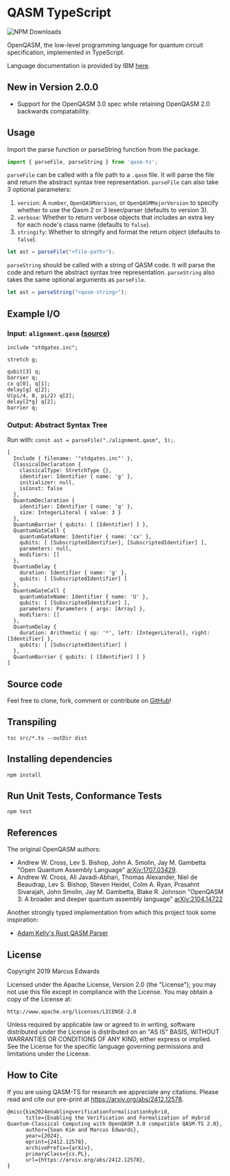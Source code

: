 # QASM TypeScript

![NPM Downloads](https://img.shields.io/npm/dy/qasm-ts)


OpenQASM, the low-level programming language for quantum circuit specification, implemented in TypeScript.

Language documentation is provided by IBM [here](https://github.com/Qiskit/openqasm/blob/master/spec/qasm2.rst).

## New in Version 2.0.0

- Support for the OpenQASM 3.0 spec while retaining OpenQASM 2.0 backwards compatability.

## Usage

Import the parse function or parseString function from the package.

```ts
import { parseFile, parseString } from 'qasm-ts';
```

`parseFile` can be called with a file path to a `.qasm` file. It will parse the file and return the abstract syntax tree representation. `parseFile` can also take 3 optional parameters: 
1. `version`: A `number`, `OpenQASMVersion`, or `OpenQASMMajorVersion` to specify whether to use the Qasm 2 or 3 lexer/parser (defaults to version 3).
2. `verbose`: Whether to return verbose objects that includes an extra key for each node's class name (defaults to `false`).
3. `stringify`: Whether to stringify and format the return object (defaults to `false`).

```ts
let ast = parseFile("<file-path>");
```

`parseString` should be called with a string of QASM code. It will parse the code and return the abstract syntax tree representation. `parseString` also takes the same optional arguments as `parseFile`.

```ts
let ast = parseString("<qasm-string>");
```

## Example I/O

### Input: `alignment.qasm` ([source](https://github.com/openqasm/openqasm/blob/main/examples/alignment.qasm))

```
include "stdgates.inc";

stretch g;

qubit[3] q;
barrier q;
cx q[0], q[1];
delay[g] q[2];
U(pi/4, 0, pi/2) q[2];
delay[2*g] q[2];
barrier q;

```

### Output: Abstract Syntax Tree

Run with: `const ast = parseFile("./alignment.qasm", 3);`.

```
[
  Include { filename: '"stdgates.inc"' },
  ClassicalDeclaration {
    classicalType: StretchType {},
    identifier: Identifier { name: 'g' },
    initializer: null,
    isConst: false
  },
  QuantumDeclaration {
    identifier: Identifier { name: 'q' },
    size: IntegerLiteral { value: 3 }
  },
  QuantumBarrier { qubits: [ [Identifier] ] },
  QuantumGateCall {
    quantumGateName: Identifier { name: 'cx' },
    qubits: [ [SubscriptedIdentifier], [SubscriptedIdentifier] ],
    parameters: null,
    modifiers: []
  },
  QuantumDelay {
    duration: Identifier { name: 'g' },
    qubits: [ [SubscriptedIdentifier] ]
  },
  QuantumGateCall {
    quantumGateName: Identifier { name: 'U' },
    qubits: [ [SubscriptedIdentifier] ],
    parameters: Parameters { args: [Array] },
    modifiers: []
  },
  QuantumDelay {
    duration: Arithmetic { op: '*', left: [IntegerLiteral], right: [Identifier] },
    qubits: [ [SubscriptedIdentifier] ]
  },
  QuantumBarrier { qubits: [ [Identifier] ] }
]
```

## Source code

Feel free to clone, fork, comment or contribute on [GitHub](https://github.com/comp-phys-marc/qasm-ts)!

## Transpiling

```
tsc src/*.ts --outDir dist
```

## Installing dependencies

```
npm install
```

## Run Unit Tests, Conformance Tests

```
npm test
```

## References

The original OpenQASM authors:

- Andrew W. Cross, Lev S. Bishop, John A. Smolin, Jay M. Gambetta "Open Quantum Assembly Language" [arXiv:1707.03429](https://web.archive.org/web/20210121114036/https://arxiv.org/abs/1707.03429).
- Andrew W. Cross, Ali Javadi-Abhari, Thomas Alexander, Niel de Beaudrap, Lev S. Bishop, Steven Heidel, Colm A. Ryan, Prasahnt Sivarajah, John Smolin, Jay M. Gambetta, Blake R. Johnson "OpenQASM 3: A broader and deeper quantum assembly language" [arXiv:2104.14722](https://arxiv.org/abs/2104.14722)

Another strongly typed implementation from which this project took some inspiration:

- [Adam Kelly's Rust QASM Parser](https://github.com/libtangle/qasm-rust) 

## License

Copyright 2019 Marcus Edwards

Licensed under the Apache License, Version 2.0 (the "License"); you may not use this file except in compliance with the License. You may obtain a copy of the License at:

```
http://www.apache.org/licenses/LICENSE-2.0
```

Unless required by applicable law or agreed to in writing, software distributed under the License is distributed on an "AS IS" BASIS, WITHOUT WARRANTIES OR CONDITIONS OF ANY KIND, either express or implied. See the License for the specific language governing permissions and limitations under the License.

## How to Cite

If you are using QASM-TS for research we appreciate any citations. Please read and cite our pre-print at https://arxiv.org/abs/2412.12578.

```
@misc{kim2024enablingverificationformalizationhybrid,
      title={Enabling the Verification and Formalization of Hybrid Quantum-Classical Computing with OpenQASM 3.0 compatible QASM-TS 2.0}, 
      author={Sean Kim and Marcus Edwards},
      year={2024},
      eprint={2412.12578},
      archivePrefix={arXiv},
      primaryClass={cs.PL},
      url={https://arxiv.org/abs/2412.12578}, 
}
```

